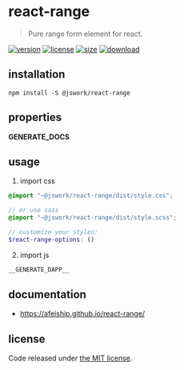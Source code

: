 # react-range
> Pure range form element for react.

[![version][version-image]][version-url]
[![license][license-image]][license-url]
[![size][size-image]][size-url]
[![download][download-image]][download-url]

## installation
```shell
npm install -S @jswork/react-range
```

## properties
__GENERATE_DOCS__

## usage
1. import css
  ```scss
  @import "~@jswork/react-range/dist/style.css";

  // or use sass
  @import "~@jswork/react-range/dist/style.scss";

  // customize your styles:
  $react-range-options: ()
  ```
2. import js
  ```js
__GENERATE_DAPP__
  ```

## documentation
- https://afeiship.github.io/react-range/


## license
Code released under [the MIT license](https://github.com/afeiship/react-range/blob/master/LICENSE.txt).

[version-image]: https://img.shields.io/npm/v/@jswork/react-range
[version-url]: https://npmjs.org/package/@jswork/react-range

[license-image]: https://img.shields.io/npm/l/@jswork/react-range
[license-url]: https://github.com/afeiship/react-range/blob/master/LICENSE.txt

[size-image]: https://img.shields.io/bundlephobia/minzip/@jswork/react-range
[size-url]: https://github.com/afeiship/react-range/blob/master/dist/react-range.min.js

[download-image]: https://img.shields.io/npm/dm/@jswork/react-range
[download-url]: https://www.npmjs.com/package/@jswork/react-range
